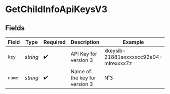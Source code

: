 # GetChildInfoApiKeysV3


## Fields

| Field                                 | Type                                  | Required                              | Description                           | Example                               |
| ------------------------------------- | ------------------------------------- | ------------------------------------- | ------------------------------------- | ------------------------------------- |
| `key`                                 | *string*                              | :heavy_check_mark:                    | API Key for version 3                 | xkeysib-21881axxxxxcc92e04-mIrexxxx7z |
| `name`                                | *string*                              | :heavy_check_mark:                    | Name of the key for version 3         | N˚3                                   |